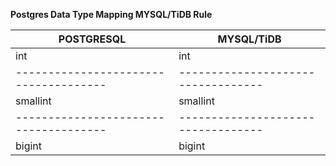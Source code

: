 <b>Postgres Data Type Mapping MYSQL/TiDB Rule</b>

| POSTGRESQL                            | MYSQL/TiDB                         |
|---------------------------------------|------------------------------------|
| int                                   | int                                |
| ------------------------------------- | ---------------------------------- |
| smallint                              | smallint                           |
| ------------------------------------- | ---------------------------------- |
| bigint                                | bigint                             |


